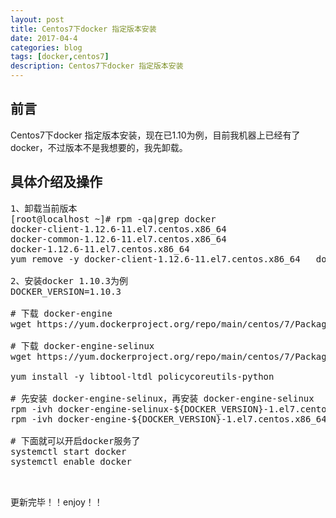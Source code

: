 ```yaml
---
layout: post
title: Centos7下docker 指定版本安装
date: 2017-04-4
categories: blog
tags: [docker,centos7]
description: Centos7下docker 指定版本安装
---
```



## 前言

Centos7下docker 指定版本安装，现在已1.10为例，目前我机器上已经有了docker，不过版本不是我想要的，我先卸载。

## 具体介绍及操作
<pre>
1、卸载当前版本
[root@localhost ~]# rpm -qa|grep docker
docker-client-1.12.6-11.el7.centos.x86_64
docker-common-1.12.6-11.el7.centos.x86_64
docker-1.12.6-11.el7.centos.x86_64
yum remove -y docker-client-1.12.6-11.el7.centos.x86_64   docker-common-1.12.6-11.el7.centos.x86_64

2、安装docker 1.10.3为例
DOCKER_VERSION=1.10.3

# 下载 docker-engine
wget https://yum.dockerproject.org/repo/main/centos/7/Packages/docker-engine-${DOCKER_VERSION}-1.el7.centos.x86_64.rpm

# 下载 docker-engine-selinux
wget https://yum.dockerproject.org/repo/main/centos/7/Packages/docker-engine-selinux-${DOCKER_VERSION}-1.el7.centos.noarch.rpm

yum install -y libtool-ltdl policycoreutils-python

# 先安装 docker-engine-selinux，再安装 docker-engine-selinux
rpm -ivh docker-engine-selinux-${DOCKER_VERSION}-1.el7.centos.noarch.rpm
rpm -ivh docker-engine-${DOCKER_VERSION}-1.el7.centos.x86_64.rpm

# 下面就可以开启docker服务了
systemctl start docker
systemctl enable docker


</pre>

更新完毕！！enjoy！！